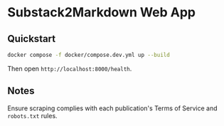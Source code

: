 # Substack2Markdown Web App

## Quickstart

```bash
docker compose -f docker/compose.dev.yml up --build
```

Then open `http://localhost:8000/health`.

## Notes

Ensure scraping complies with each publication's Terms of Service and `robots.txt` rules.
